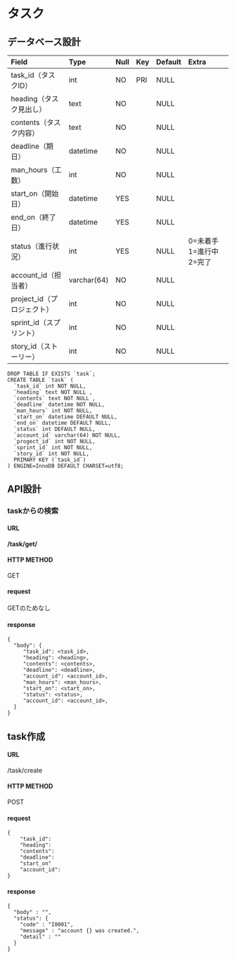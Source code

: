 # タスク

## データベース設計

|Field|Type|Null|Key|Default|Extra|
|:--|:--|:--|:--|:--|:--|
|task_id（タスクID）|int|NO|PRI|NULL||
|heading（タスク見出し）|text|NO||NULL|| 
|contents（タスク内容）|text|NO||NULL||
|deadline（期日）|datetime|NO||NULL||
|man_hours（工数）|int|NO||NULL||
|start_on（開始日）|datetime|YES||NULL||
|end_on（終了日）|datetime|YES||NULL||
|status（進行状況）|int|YES||NULL|0=未着手 1=進行中 2=完了|
|account_id（担当者）|varchar(64)|NO||NULL||
|project_id（プロジェクト）|int|NO||NULL||
|sprint_id（スプリント）|int|NO||NULL||
|story_id（ストーリー）|int|NO||NULL||

```
DROP TABLE IF EXISTS `task`;
CREATE TABLE `task` (
  `task_id` int NOT NULL,
  `heading` text NOT NULL ,
  `contents` text NOT NULL ,
  `deadline` datetime NOT NULL,
  `man_hours` int NOT NULL,
  `start_on` datetime DEFAULT NULL,
  `end_on` datetime DEFAULT NULL,
  `status` int DEFAULT NULL,
  `account_id` varchar(64) NOT NULL,
  `progect_id` int NOT NULL,
  `sprint_id` int NOT NULL,
  `story_id` int NOT NULL,
  PRIMARY KEY (`task_id`)
) ENGINE=InnoDB DEFAULT CHARSET=utf8;
```

## API設計

### taskからの検索

#### URL

**/task/get/**

#### HTTP METHOD

GET

#### request

GETのためなし

#### response

```request
{
  "body": {
     "task_id": <task_id>,
     "heading": <heading>,
     "contents": <contents>,
     "deadline": <deadline>,
     "account_id": <account_id>,
     "man_hours": <man_hours>,
     "start_on": <start_on>,
     "status": <status>,
     "account_id": <account_id>,
  }
}
```




## task作成

#### URL

/task/create

#### HTTP METHOD

POST

#### request


```
{   
    "task_id":
    "heading":
    "contents":
    "deadline":
    "start_on"
    "account_id":
}
```

#### response

```
{
  "body" : "",
  "status": {
    "code" : "I0001",
    "message" : "account {} was created.",
    "detail" : ""
  }
}

```

